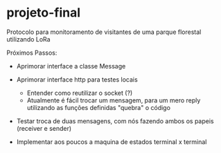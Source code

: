 # projeto-final
Protocolo para monitoramento de visitantes de uma parque florestal utilizando LoRa

Próximos Passos:

- Aprimorar interface a classe Message
- Aprimorar interface http para testes locais
    - Entender como reutilizar o socket (?)
    - Atualmente é fácil trocar um mensagem, para um mero reply utilizando as funções definidas "quebra" o código

- Testar troca de duas mensagens, com nós fazendo ambos os papeis (receiver e sender)
- Implementar aos poucos a maquina de estados terminal x terminal